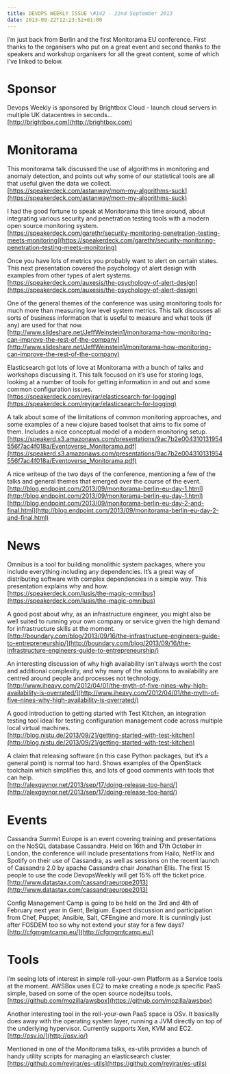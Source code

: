 ```yaml
---
title: DEVOPS WEEKLY ISSUE \#142 - 22nd September 2013 
date: 2013-09-22T12:23:52+01:00
---
```


I’m just back from Berlin and the first Monitorama EU conference. First thanks to the organisers who put on a great event and second thanks to the speakers and workshop organisers for all the great content, some of which I’ve linked to below.


Sponsor
======

Devops Weekly is sponsored by Brightbox Cloud - launch cloud servers in multiple UK datacentres in seconds...
<br>[http://brightbox.com](http://brightbox.com)


Monitorama
=========

This monitorama talk discussed the use of algorithms in monitoring and anomaly detection, and points out why some of our statistical tools are all that useful given the data we collect.
<br>[https://speakerdeck.com/astanway/mom-my-algorithms-suck](https://speakerdeck.com/astanway/mom-my-algorithms-suck)


I had the good fortune to speak at Monitorama this time around, about integrating various security and penetration testing tools with a modern open source monitoring system.
<br>[https://speakerdeck.com/garethr/security-monitoring-penetration-testing-meets-monitoring](https://speakerdeck.com/garethr/security-monitoring-penetration-testing-meets-monitoring)


Once you have lots of metrics you probably want to alert on certain states. This next presentation covered the psychology of alert design with examples from other types of alert systems.
<br>[https://speakerdeck.com/auxesis/the-psychology-of-alert-design](https://speakerdeck.com/auxesis/the-psychology-of-alert-design)


One of the general themes of the conference was using monitoring tools for much more than measuring low level system metrics. This talk discusses all sorts of business information that is useful to measure and what tools (if any) are used for that now.
<br>[http://www.slideshare.net/JeffWeinstein1/monitorama-how-monitoring-can-improve-the-rest-of-the-company](http://www.slideshare.net/JeffWeinstein1/monitorama-how-monitoring-can-improve-the-rest-of-the-company)


Elasticsearch got lots of love at Monitorama with a bunch of talks and workshops discussing it. This talk focused on it’s use for storing logs, looking at a number of tools for getting information in and out and some common configuration issues.
<br>[https://speakerdeck.com/reyjrar/elasticsearch-for-logging](https://speakerdeck.com/reyjrar/elasticsearch-for-logging)


A talk about some of the limitations of common monitoring approaches, and some examples of a new clojure based toolset that aims to fix some of them. Includes a nice conceptual model of a modern monitoring setup.
<br>[https://speakerd.s3.amazonaws.com/presentations/9ac7b2e004310131954556f7ac4f018a/Eventoverse_Monitorama.pdf](https://speakerd.s3.amazonaws.com/presentations/9ac7b2e004310131954556f7ac4f018a/Eventoverse_Monitorama.pdf)


A nice writeup of the two days of the conference, mentioning a few of the talks and general themes that emerged over the course of the event.
<br>[http://blog.endpoint.com/2013/09/monitorama-berlin-eu-day-1.html](http://blog.endpoint.com/2013/09/monitorama-berlin-eu-day-1.html)
<br>[http://blog.endpoint.com/2013/09/monitorama-berlin-eu-day-2-and-final.html](http://blog.endpoint.com/2013/09/monitorama-berlin-eu-day-2-and-final.html)


News
====

Omnibus is a tool for building monolithic system packages, where you include everything including any dependencies. It’s a great way of distributing software with complex dependencies in a simple way. This presentation explains why and how.
<br>[https://speakerdeck.com/lusis/the-magic-omnibus](https://speakerdeck.com/lusis/the-magic-omnibus)


A good post about why, as an infrastructure engineer, you might also be well suited to running your own company or service given the high demand for infrastructure skills at the moment.
<br>[http://boundary.com/blog/2013/09/16/the-infrastructure-engineers-guide-to-entrepreneurship/](http://boundary.com/blog/2013/09/16/the-infrastructure-engineers-guide-to-entrepreneurship/)


An interesting discussion of why high availability isn’t always worth the cost and additional complexity, and why many of the solutions to availability are centred around people and processes not technology.
<br>[http://www.iheavy.com/2012/04/01/the-myth-of-five-nines-why-high-availability-is-overrated/](http://www.iheavy.com/2012/04/01/the-myth-of-five-nines-why-high-availability-is-overrated/)


A good introduction to getting started with Test Kitchen, an integration testing tool ideal for testing configuration management code across multiple local virtual machines.
<br>[http://blog.nistu.de/2013/09/21/getting-started-with-test-kitchen](http://blog.nistu.de/2013/09/21/getting-started-with-test-kitchen)


A claim that releasing software (in this case Python packages, but it’s a general point) is normal too hard. Shows examples of the OpenStack toolchain which simplifies this, and lots of good comments with tools that can help.
<br>[http://alexgaynor.net/2013/sep/17/doing-release-too-hard/](http://alexgaynor.net/2013/sep/17/doing-release-too-hard/)


Events
=====

Cassandra Summit Europe is an event covering training and presentations on the NoSQL database Cassandra. Held on 16th and 17th October in London, the conference will include presentations from Hailo, NetFlix and Spotify on their use of Cassandra, as well as sessions on the recent launch of Cassandra 2.0 by apache Cassandra chair Jonathan Ellis. The first 15 people to use the code DevopsWeekly will get 15% off the ticket price.
<br>[http://www.datastax.com/cassandraeurope2013](http://www.datastax.com/cassandraeurope2013)


Config Management Camp is going to be held on the 3rd and 4th of February next year in Gent, Belgium. Expect discussion and participation from Chef, Puppet, Ansible, Salt, CFEngine and more. It is cunningly just after FOSDEM too so why not extend your stay for a few days?
<br>[http://cfgmgmtcamp.eu/](http://cfgmgmtcamp.eu/)


Tools
====

I’m seeing lots of interest in simple roll-your-own Platform as a Service tools at the moment. AWSBox uses EC2 to make creating a node.js specific PaaS simple, based on some of the open source nodejitsu tools.
<br>[https://github.com/mozilla/awsbox](https://github.com/mozilla/awsbox)


Another interesting tool in the roll-your-own PaaS space is OSv. It basically does away with the operating system layer, running a JVM directly on top of the underlying hypervisor. Currently supports Xen, KVM and EC2.
<br>[http://osv.io/](http://osv.io/)


Mentioned in one of the Monitorama talks, es-utils provides a bunch of handy utility scripts for managing an elasticsearch cluster.
<br>[https://github.com/reyjrar/es-utils](https://github.com/reyjrar/es-utils)



